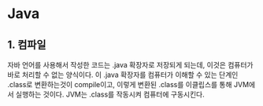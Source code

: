 # Java

## 1. 컴파일

자바 언어를 사용해서 작성한 코드는 .java 확장자로 저장되게 되는데, 이것은 컴퓨터가 바로 처리할 수 없는 양식이다. 이 .java 확장자를 컴퓨터가 이해할 수 있는 단계인 .class로 변환하는것이 compile이고, 이렇게 변환된 .class를 이클립스를 통해 JVM에서 실행하는 것이다. JVM는 .class를 작동시켜 컴퓨터에 구동시킨다.



